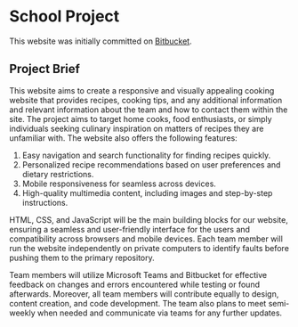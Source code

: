 # School Project

This website was initially committed on [Bitbucket](https://group-16-hit226.bitbucket.io/).

## Project Brief

This website aims to create a responsive and visually appealing cooking website that provides recipes, cooking tips, and any additional information and relevant information about the team and how to contact them within the site. The project aims to target home cooks, food enthusiasts, or simply individuals seeking culinary inspiration on matters of recipes they are unfamiliar with. The website also offers the following features:

1. Easy navigation and search functionality for finding recipes quickly.
2. Personalized recipe recommendations based on user preferences and dietary restrictions.
3. Mobile responsiveness for seamless across devices.
4. High-quality multimedia content, including images and step-by-step instructions.

HTML, CSS, and JavaScript will be the main building blocks for our website, ensuring a seamless and user-friendly interface for the users and compatibility across browsers and mobile devices. Each team member will run the website independently on private computers to identify faults before pushing them to the primary repository.

Team members will utilize Microsoft Teams and Bitbucket for effective feedback on changes and errors encountered while testing or found afterwards. Moreover, all team members will contribute equally to design, content creation, and code development. The team also plans to meet semi-weekly when needed and communicate via teams for any further updates.
